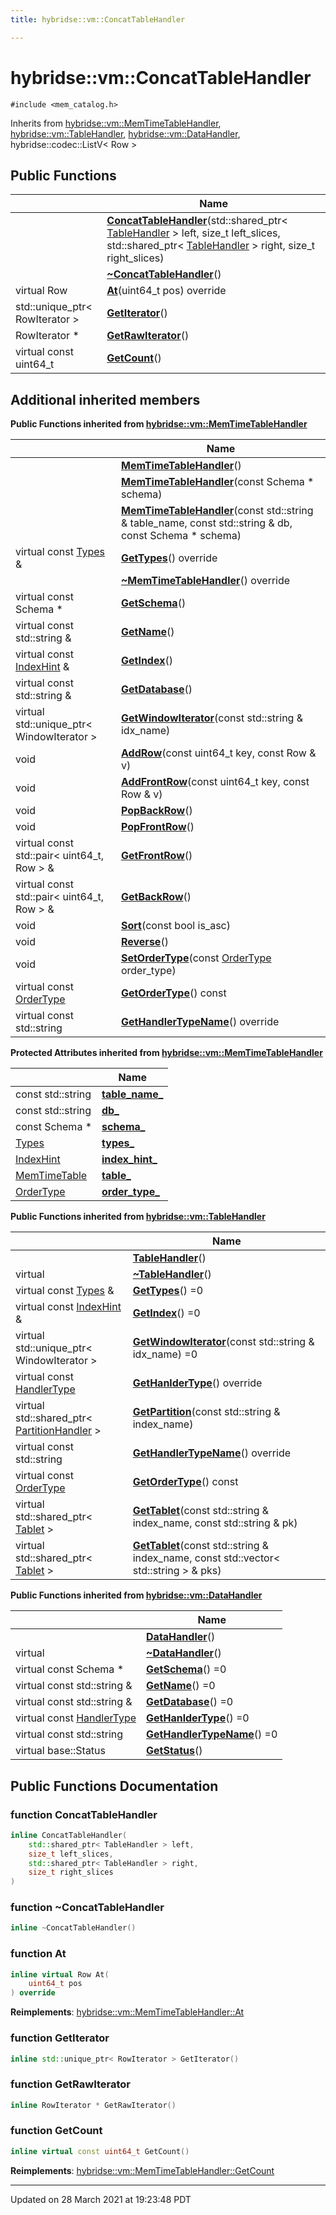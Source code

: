 ```yaml
---
title: hybridse::vm::ConcatTableHandler

---
```


# hybridse::vm::ConcatTableHandler




`#include <mem_catalog.h>`

Inherits from [hybridse::vm::MemTimeTableHandler](/Classes/classhybridse_1_1vm_1_1_mem_time_table_handler.md), [hybridse::vm::TableHandler](/Classes/classhybridse_1_1vm_1_1_table_handler.md), [hybridse::vm::DataHandler](/Classes/classhybridse_1_1vm_1_1_data_handler.md), hybridse::codec::ListV< Row >

## Public Functions

|                | Name           |
| -------------- | -------------- |
| | **[ConcatTableHandler](/Classes/classhybridse_1_1vm_1_1_concat_table_handler.md#function-concattablehandler)**(std::shared_ptr< [TableHandler](/Classes/classhybridse_1_1vm_1_1_table_handler.md) > left, size_t left_slices, std::shared_ptr< [TableHandler](/Classes/classhybridse_1_1vm_1_1_table_handler.md) > right, size_t right_slices) |
| | **[~ConcatTableHandler](/Classes/classhybridse_1_1vm_1_1_concat_table_handler.md#function-~concattablehandler)**() |
| virtual Row | **[At](/Classes/classhybridse_1_1vm_1_1_concat_table_handler.md#function-at)**(uint64_t pos) override |
| std::unique_ptr< RowIterator > | **[GetIterator](/Classes/classhybridse_1_1vm_1_1_concat_table_handler.md#function-getiterator)**() |
| RowIterator * | **[GetRawIterator](/Classes/classhybridse_1_1vm_1_1_concat_table_handler.md#function-getrawiterator)**() |
| virtual const uint64_t | **[GetCount](/Classes/classhybridse_1_1vm_1_1_concat_table_handler.md#function-getcount)**() |

## Additional inherited members

**Public Functions inherited from [hybridse::vm::MemTimeTableHandler](/Classes/classhybridse_1_1vm_1_1_mem_time_table_handler.md)**

|                | Name           |
| -------------- | -------------- |
| | **[MemTimeTableHandler](/Classes/classhybridse_1_1vm_1_1_mem_time_table_handler.md#function-memtimetablehandler)**() |
| | **[MemTimeTableHandler](/Classes/classhybridse_1_1vm_1_1_mem_time_table_handler.md#function-memtimetablehandler)**(const Schema * schema) |
| | **[MemTimeTableHandler](/Classes/classhybridse_1_1vm_1_1_mem_time_table_handler.md#function-memtimetablehandler)**(const std::string & table_name, const std::string & db, const Schema * schema) |
| virtual const [Types](/Namespaces/namespacehybridse_1_1vm.md#typedef-types) & | **[GetTypes](/Classes/classhybridse_1_1vm_1_1_mem_time_table_handler.md#function-gettypes)**() override |
| | **[~MemTimeTableHandler](/Classes/classhybridse_1_1vm_1_1_mem_time_table_handler.md#function-~memtimetablehandler)**() override |
| virtual const Schema * | **[GetSchema](/Classes/classhybridse_1_1vm_1_1_mem_time_table_handler.md#function-getschema)**() |
| virtual const std::string & | **[GetName](/Classes/classhybridse_1_1vm_1_1_mem_time_table_handler.md#function-getname)**() |
| virtual const [IndexHint](/Namespaces/namespacehybridse_1_1vm.md#typedef-indexhint) & | **[GetIndex](/Classes/classhybridse_1_1vm_1_1_mem_time_table_handler.md#function-getindex)**() |
| virtual const std::string & | **[GetDatabase](/Classes/classhybridse_1_1vm_1_1_mem_time_table_handler.md#function-getdatabase)**() |
| virtual std::unique_ptr< WindowIterator > | **[GetWindowIterator](/Classes/classhybridse_1_1vm_1_1_mem_time_table_handler.md#function-getwindowiterator)**(const std::string & idx_name) |
| void | **[AddRow](/Classes/classhybridse_1_1vm_1_1_mem_time_table_handler.md#function-addrow)**(const uint64_t key, const Row & v) |
| void | **[AddFrontRow](/Classes/classhybridse_1_1vm_1_1_mem_time_table_handler.md#function-addfrontrow)**(const uint64_t key, const Row & v) |
| void | **[PopBackRow](/Classes/classhybridse_1_1vm_1_1_mem_time_table_handler.md#function-popbackrow)**() |
| void | **[PopFrontRow](/Classes/classhybridse_1_1vm_1_1_mem_time_table_handler.md#function-popfrontrow)**() |
| virtual const std::pair< uint64_t, Row > & | **[GetFrontRow](/Classes/classhybridse_1_1vm_1_1_mem_time_table_handler.md#function-getfrontrow)**() |
| virtual const std::pair< uint64_t, Row > & | **[GetBackRow](/Classes/classhybridse_1_1vm_1_1_mem_time_table_handler.md#function-getbackrow)**() |
| void | **[Sort](/Classes/classhybridse_1_1vm_1_1_mem_time_table_handler.md#function-sort)**(const bool is_asc) |
| void | **[Reverse](/Classes/classhybridse_1_1vm_1_1_mem_time_table_handler.md#function-reverse)**() |
| void | **[SetOrderType](/Classes/classhybridse_1_1vm_1_1_mem_time_table_handler.md#function-setordertype)**(const [OrderType](/Namespaces/namespacehybridse_1_1vm.md#enum-ordertype) order_type) |
| virtual const [OrderType](/Namespaces/namespacehybridse_1_1vm.md#enum-ordertype) | **[GetOrderType](/Classes/classhybridse_1_1vm_1_1_mem_time_table_handler.md#function-getordertype)**() const |
| virtual const std::string | **[GetHandlerTypeName](/Classes/classhybridse_1_1vm_1_1_mem_time_table_handler.md#function-gethandlertypename)**() override |

**Protected Attributes inherited from [hybridse::vm::MemTimeTableHandler](/Classes/classhybridse_1_1vm_1_1_mem_time_table_handler.md)**

|                | Name           |
| -------------- | -------------- |
| const std::string | **[table_name_](/Classes/classhybridse_1_1vm_1_1_mem_time_table_handler.md#variable-table_name_)**  |
| const std::string | **[db_](/Classes/classhybridse_1_1vm_1_1_mem_time_table_handler.md#variable-db_)**  |
| const Schema * | **[schema_](/Classes/classhybridse_1_1vm_1_1_mem_time_table_handler.md#variable-schema_)**  |
| [Types](/Namespaces/namespacehybridse_1_1vm.md#typedef-types) | **[types_](/Classes/classhybridse_1_1vm_1_1_mem_time_table_handler.md#variable-types_)**  |
| [IndexHint](/Namespaces/namespacehybridse_1_1vm.md#typedef-indexhint) | **[index_hint_](/Classes/classhybridse_1_1vm_1_1_mem_time_table_handler.md#variable-index_hint_)**  |
| [MemTimeTable](/Namespaces/namespacehybridse_1_1vm.md#typedef-memtimetable) | **[table_](/Classes/classhybridse_1_1vm_1_1_mem_time_table_handler.md#variable-table_)**  |
| [OrderType](/Namespaces/namespacehybridse_1_1vm.md#enum-ordertype) | **[order_type_](/Classes/classhybridse_1_1vm_1_1_mem_time_table_handler.md#variable-order_type_)**  |

**Public Functions inherited from [hybridse::vm::TableHandler](/Classes/classhybridse_1_1vm_1_1_table_handler.md)**

|                | Name           |
| -------------- | -------------- |
| | **[TableHandler](/Classes/classhybridse_1_1vm_1_1_table_handler.md#function-tablehandler)**() |
| virtual | **[~TableHandler](/Classes/classhybridse_1_1vm_1_1_table_handler.md#function-~tablehandler)**() |
| virtual const [Types](/Namespaces/namespacehybridse_1_1vm.md#typedef-types) & | **[GetTypes](/Classes/classhybridse_1_1vm_1_1_table_handler.md#function-gettypes)**() =0 |
| virtual const [IndexHint](/Namespaces/namespacehybridse_1_1vm.md#typedef-indexhint) & | **[GetIndex](/Classes/classhybridse_1_1vm_1_1_table_handler.md#function-getindex)**() =0 |
| virtual std::unique_ptr< WindowIterator > | **[GetWindowIterator](/Classes/classhybridse_1_1vm_1_1_table_handler.md#function-getwindowiterator)**(const std::string & idx_name) =0 |
| virtual const [HandlerType](/Namespaces/namespacehybridse_1_1vm.md#enum-handlertype) | **[GetHanlderType](/Classes/classhybridse_1_1vm_1_1_table_handler.md#function-gethanldertype)**() override |
| virtual std::shared_ptr< [PartitionHandler](/Classes/classhybridse_1_1vm_1_1_partition_handler.md) > | **[GetPartition](/Classes/classhybridse_1_1vm_1_1_table_handler.md#function-getpartition)**(const std::string & index_name) |
| virtual const std::string | **[GetHandlerTypeName](/Classes/classhybridse_1_1vm_1_1_table_handler.md#function-gethandlertypename)**() override |
| virtual const [OrderType](/Namespaces/namespacehybridse_1_1vm.md#enum-ordertype) | **[GetOrderType](/Classes/classhybridse_1_1vm_1_1_table_handler.md#function-getordertype)**() const |
| virtual std::shared_ptr< [Tablet](/Classes/classhybridse_1_1vm_1_1_tablet.md) > | **[GetTablet](/Classes/classhybridse_1_1vm_1_1_table_handler.md#function-gettablet)**(const std::string & index_name, const std::string & pk) |
| virtual std::shared_ptr< [Tablet](/Classes/classhybridse_1_1vm_1_1_tablet.md) > | **[GetTablet](/Classes/classhybridse_1_1vm_1_1_table_handler.md#function-gettablet)**(const std::string & index_name, const std::vector< std::string > & pks) |

**Public Functions inherited from [hybridse::vm::DataHandler](/Classes/classhybridse_1_1vm_1_1_data_handler.md)**

|                | Name           |
| -------------- | -------------- |
| | **[DataHandler](/Classes/classhybridse_1_1vm_1_1_data_handler.md#function-datahandler)**() |
| virtual | **[~DataHandler](/Classes/classhybridse_1_1vm_1_1_data_handler.md#function-~datahandler)**() |
| virtual const Schema * | **[GetSchema](/Classes/classhybridse_1_1vm_1_1_data_handler.md#function-getschema)**() =0 |
| virtual const std::string & | **[GetName](/Classes/classhybridse_1_1vm_1_1_data_handler.md#function-getname)**() =0 |
| virtual const std::string & | **[GetDatabase](/Classes/classhybridse_1_1vm_1_1_data_handler.md#function-getdatabase)**() =0 |
| virtual const [HandlerType](/Namespaces/namespacehybridse_1_1vm.md#enum-handlertype) | **[GetHanlderType](/Classes/classhybridse_1_1vm_1_1_data_handler.md#function-gethanldertype)**() =0 |
| virtual const std::string | **[GetHandlerTypeName](/Classes/classhybridse_1_1vm_1_1_data_handler.md#function-gethandlertypename)**() =0 |
| virtual base::Status | **[GetStatus](/Classes/classhybridse_1_1vm_1_1_data_handler.md#function-getstatus)**() |


## Public Functions Documentation

### function ConcatTableHandler

```cpp
inline ConcatTableHandler(
    std::shared_ptr< TableHandler > left,
    size_t left_slices,
    std::shared_ptr< TableHandler > right,
    size_t right_slices
)
```


### function ~ConcatTableHandler

```cpp
inline ~ConcatTableHandler()
```


### function At

```cpp
inline virtual Row At(
    uint64_t pos
) override
```


**Reimplements**: [hybridse::vm::MemTimeTableHandler::At](/Classes/classhybridse_1_1vm_1_1_mem_time_table_handler.md#function-at)


### function GetIterator

```cpp
inline std::unique_ptr< RowIterator > GetIterator()
```


### function GetRawIterator

```cpp
inline RowIterator * GetRawIterator()
```


### function GetCount

```cpp
inline virtual const uint64_t GetCount()
```


**Reimplements**: [hybridse::vm::MemTimeTableHandler::GetCount](/Classes/classhybridse_1_1vm_1_1_mem_time_table_handler.md#function-getcount)


-------------------------------

Updated on 28 March 2021 at 19:23:48 PDT
